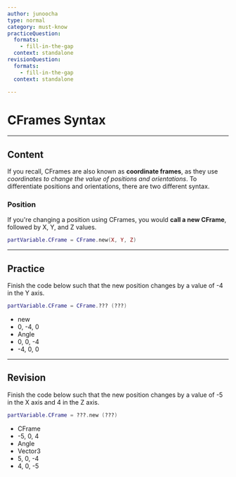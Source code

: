 ```yaml
---
author: junoocha
type: normal
category: must-know
practiceQuestion:
  formats:
    - fill-in-the-gap
  context: standalone
revisionQuestion:
  formats:
    - fill-in-the-gap
  context: standalone

---
```


# CFrames Syntax
---

## Content
If you recall, CFrames are also known as **coordinate frames**, as they use *coordinates to change the value of positions and orientations*. To differentiate positions and orientations, there are two different syntax.

### Position
If you're changing a position using CFrames, you would **call a new CFrame**, followed by X, Y, and Z values.

```lua
partVariable.CFrame = CFrame.new(X, Y, Z)
```
---

## Practice
Finish the code below such that the new position changes by a value of -4 in the Y axis.
```lua
partVariable.CFrame = CFrame.??? (???)
```

- new
- 0, -4, 0
- Angle
- 0, 0, -4
- -4, 0, 0
---

## Revision
Finish the code below such that the new position changes by a value of -5 in the X axis and 4 in the Z axis.
```lua
partVariable.CFrame = ???.new (???)
```

- CFrame
- -5, 0, 4
- Angle
- Vector3
- 5, 0, -4
- 4, 0, -5